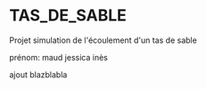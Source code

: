 # TAS_DE_SABLE
Projet simulation de l'écoulement d'un tas de sable

prénom: maud jessica inès 

ajout blazblabla
